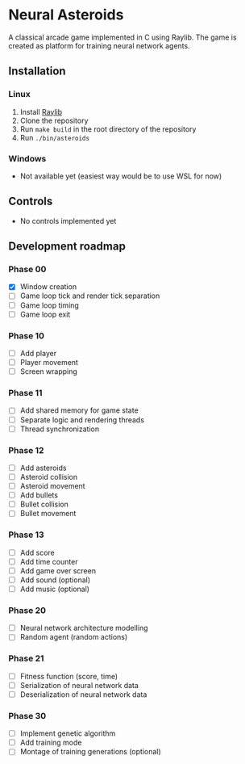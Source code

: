 # Neural Asteroids 
A classical arcade game implemented in C using Raylib. The game is created as platform for training neural network agents.

## Installation
### Linux
1. Install [Raylib](https://github.com/raysan5/raylib)
2. Clone the repository
3. Run `make build` in the root directory of the repository
4. Run `./bin/asteroids`

### Windows
- Not available yet (easiest way would be to use WSL for now)

## Controls
- No controls implemented yet

## Development roadmap
### Phase 00
- [x] Window creation
- [ ] Game loop tick and render tick separation
- [ ] Game loop timing
- [ ] Game loop exit

### Phase 10
- [ ] Add player
- [ ] Player movement
- [ ] Screen wrapping

### Phase 11
- [ ] Add shared memory for game state
- [ ] Separate logic and rendering threads
- [ ] Thread synchronization

### Phase 12
- [ ] Add asteroids
- [ ] Asteroid collision
- [ ] Asteroid movement
- [ ] Add bullets
- [ ] Bullet collision
- [ ] Bullet movement

### Phase 13
- [ ] Add score
- [ ] Add time counter
- [ ] Add game over screen
- [ ] Add sound (optional)
- [ ] Add music (optional)

### Phase 20
- [ ] Neural network architecture modelling
- [ ] Random agent (random actions)

### Phase 21
- [ ] Fitness function (score, time)
- [ ] Serialization of neural network data
- [ ] Deserialization of neural network data

### Phase 30
- [ ] Implement genetic algorithm
- [ ] Add training mode
- [ ] Montage of training generations (optional)